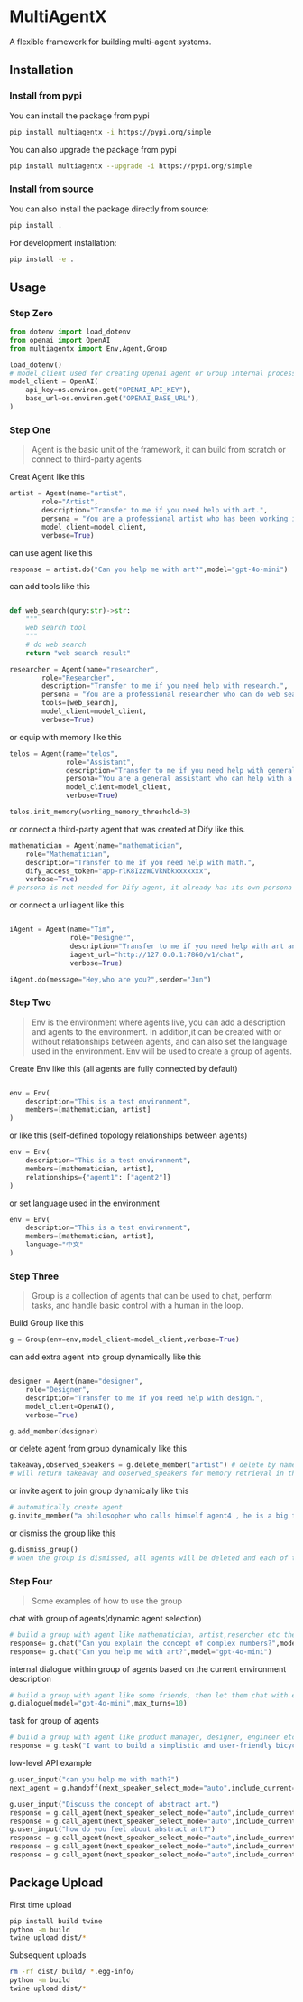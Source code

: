 # MultiAgentX

A flexible framework for building multi-agent systems.

## Installation


### Install from pypi

You can install the package from pypi

```bash
pip install multiagentx -i https://pypi.org/simple
```

You can also upgrade the package from pypi

```bash
pip install multiagentx --upgrade -i https://pypi.org/simple
```

### Install from source

You can also install the package directly from source:

```bash
pip install .
```

For development installation:

```bash
pip install -e .
```


## Usage


### Step Zero

```python
from dotenv import load_dotenv
from openai import OpenAI
from multiagentx import Env,Agent,Group

load_dotenv()
# model_client used for creating Openai agent or Group internal processing
model_client = OpenAI(
    api_key=os.environ.get("OPENAI_API_KEY"),
    base_url=os.environ.get("OPENAI_BASE_URL"),
)

```

### Step One

> Agent is the basic unit of the framework, it can build from scratch or connect to third-party agents

Creat Agent like this 

```python
artist = Agent(name="artist",
        role="Artist", 
        description="Transfer to me if you need help with art.",
        persona = "You are a professional artist who has been working in the industry for over 10 years. You have a deep understanding of art history and have a strong passion for creating art. You are known for your unique style and innovative approach to art. You are always looking for new ways to express yourself and push the boundaries of what is possible in the art world.",
        model_client=model_client,
        verbose=True)
```

can use agent like this

```python
response = artist.do("Can you help me with art?",model="gpt-4o-mini")
```

can add tools like this

```python

def web_search(qury:str)->str:
    """
    web search tool
    """
    # do web search
    return "web search result"

researcher = Agent(name="researcher",
        role="Researcher",
        description="Transfer to me if you need help with research.",
        persona = "You are a professional researcher who can do web search to conduct research on a wide range of topics. You have a deep understanding of how to find and evaluate information from a variety of sources. You are known for your ability to quickly find relevant information and present it in a clear and concise manner.",
        tools=[web_search],
        model_client=model_client,
        verbose=True)
```

or equip with memory like this

```python
telos = Agent(name="telos",
              role="Assistant",
              description="Transfer to me if you need help with general questions.",
              persona="You are a general assistant who can help with a wide range of questions. You have a deep understanding of a variety of topics and can provide information and assistance on a wide range of subjects. You are known for your ability to quickly find answers to questions and provide helpful information in a clear and concise manner.",
              model_client=model_client,
              verbose=True)

telos.init_memory(working_memory_threshold=3)
```

or connect a third-party agent that was created at Dify like this.

```python
mathematician = Agent(name="mathematician",
    role="Mathematician", 
    description="Transfer to me if you need help with math.", 
    dify_access_token="app-rlK8IzzWCVkNbkxxxxxxx",
    verbose=True)
# persona is not needed for Dify agent, it already has its own persona
```

or connect a url iagent like this

```python

iAgent = Agent(name="Tim",
               role="Designer",
               description="Transfer to me if you need help with art and design.",
               iagent_url="http://127.0.0.1:7860/v1/chat",
               verbose=True)

iAgent.do(message="Hey,who are you?",sender="Jun")

```

### Step Two

> Env is the environment where agents live, you can add a description and agents to the environment. In addition,it can be created with or without relationships between agents, and can also set the language used in the environment. Env will be used to create a group of agents.

Create Env like this (all agents are fully connected by default)

```python

env = Env(
    description="This is a test environment",
    members=[mathematician, artist]
)
```

or like this (self-defined topology relationships between agents)

```python
env = Env(
    description="This is a test environment",
    members=[mathematician, artist],
    relationships={"agent1": ["agent2"]}
)
```

or set language used in the environment

```python
env = Env(
    description="This is a test environment",
    members=[mathematician, artist],
    language="中文"
)
```


### Step Three

> Group is a collection of agents that can be used to chat, perform tasks, and handle basic control with a human in the loop.

Build Group like this

```python
g = Group(env=env,model_client=model_client,verbose=True)
```

can add extra agent into group dynamically like this

```python

designer = Agent(name="designer",
    role="Designer", 
    description="Transfer to me if you need help with design.", 
    model_client=OpenAI(),
    verbose=True)

g.add_member(designer)
```

or delete agent from group dynamically like this 

```python
takeaway,observed_speakers = g.delete_member("artist") # delete by name
# will return takeaway and observed_speakers for memory retrieval in the future
```

or invite agent to join group dynamically like this

```python
# automatically create agent
g.invite_member("a philosopher who calls himself agent4 , he is a big fan of plato and aristotle")
```

or dismiss the group like this

```python
g.dismiss_group()
# when the group is dismissed, all agents will be deleted and each of them will get their own memory back
```

### Step Four

> Some examples of how to use the group

chat with group of agents(dynamic agent selection)

```python
# build a group with agent like mathematician, artist,resercher etc then do chat with them
response= g.chat("Can you explain the concept of complex numbers?",model="gpt-4o-mini")
response= g.chat("Can you help me with art?",model="gpt-4o-mini")
```

internal dialogue within group of agents based on the current environment description

```python
# build a group with agent like some friends, then let them chat with each other
g.dialogue(model="gpt-4o-mini",max_turns=10)
```

task for group of agents

```python
# build a group with agent like product manager, designer, engineer etc then let them work together to complete a task
response = g.task("I want to build a simplistic and user-friendly bicycle help write a design brief.",model="gpt-4o-mini",strategy="auto")
```

low-level API example

```python
g.user_input("can you help me with math?")
next_agent = g.handoff(next_speaker_select_mode="auto",include_current=True,model="gpt-4o-mini")
```

```python
g.user_input("Discuss the concept of abstract art.")
response = g.call_agent(next_speaker_select_mode="auto",include_current=True,model="gpt-4o-mini")
response = g.call_agent(next_speaker_select_mode="auto",include_current=True,model="gpt-4o-mini")
g.user_input("how do you feel about abstract art?")
response = g.call_agent(next_speaker_select_mode="auto",include_current=True,model="gpt-4o-mini")
response = g.call_agent(next_speaker_select_mode="auto",include_current=True,model="gpt-4o-mini")
response = g.call_agent(next_speaker_select_mode="auto",include_current=True,model="gpt-4o-mini")
```




## Package Upload

First time upload

```bash
pip install build twine
python -m build
twine upload dist/*
```

Subsequent uploads

```bash
rm -rf dist/ build/ *.egg-info/
python -m build
twine upload dist/*
```


